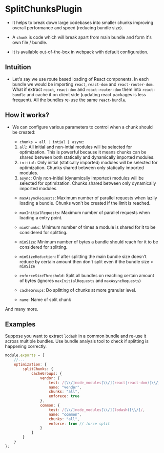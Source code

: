 # SplitChunksPlugin

- It helps to break down large codebases into smaller chunks improving overall performance and speed (reducing bundle size).

- A `chunk` is code which will break apart from main bundle and form it's own file / bundle.

- It is available out-of-the-box in webpack with default configuration.

## Intuition

- Let's say we use route based loading of React components. In each bundle we would be importing `react`, `react-dom` and `react-router-dom`. What if extract `react`, `react-dom` and `react-router-dom` them into `react-bundle` and cache it on client side (updating react packages is less frequent). All the bundles re-use the same `react-bundle`.


## How it works?

- We can configure various parameters to control when a chunk should be created:

    - `chunks = all | intial | async`:
    1. `all`: All initial and non-intial modules will be selected for optimization. This is powerful because it means chunks can be shared between both statically and dynamically imported modules.
    2. `initial`: Only initial (statically imported) modules will be selected for optimization. Chunks shared between only statically imported modules.
    3. `async`: Only non-initial (dynamically imported) modules will be selected for optimization. Chunks shared between only dynamically imported modules.

    - `maxAsyncRequests`:
    Maximum number of parallel requests when lazily loading a bundle. Chunks won't be created if the limit is reached.

    - `maxInitialRequests`: 
    Maximum number of parallel requests when loading a entry point.

    - `minChunks`: Minimum number of times a module is shared for it to be considered for splitting.

    - `minSize`: Minimum number of bytes a bundle should reach for it to be considered for splitting.

    - `minSizeReduction`: If after splitting the main bundle size doesn't reduce by certain amount then don't split even if the bundle size > `minSize`

    - `enforceSizeThreshold`: Split all bundles on reaching certain amount of bytes (ignores `maxInitialRequests` and `maxAsyncRequests`)

    - `cacheGroups`: Do splitting of chunks at more granular level.

    - `name`: Name of split chunk

And many more.

## Examples

Suppose you want to extract `lodash` in a common bundle and re-use it across multiple bundles. Use bundle analysis tool to check if splitting is happening correctly.

```js
module.exports = {
    //...
    optimization: {
        splitChunks: {
            cacheGroups: {
                vendor: {
                    test: /[\\/]node_modules[\\/](react|react-dom)[\\/]/,
                    name: "vendor",
                    chunks: "all",
                    enforece: true
                },
                common: {
                    test: /[\\/]node_modules[\\/](lodash)[\\/]/,
                    name: "common",
                    chunks: "all",
                    enforce: true // force split
                }
            }
        }
    }
};
```

